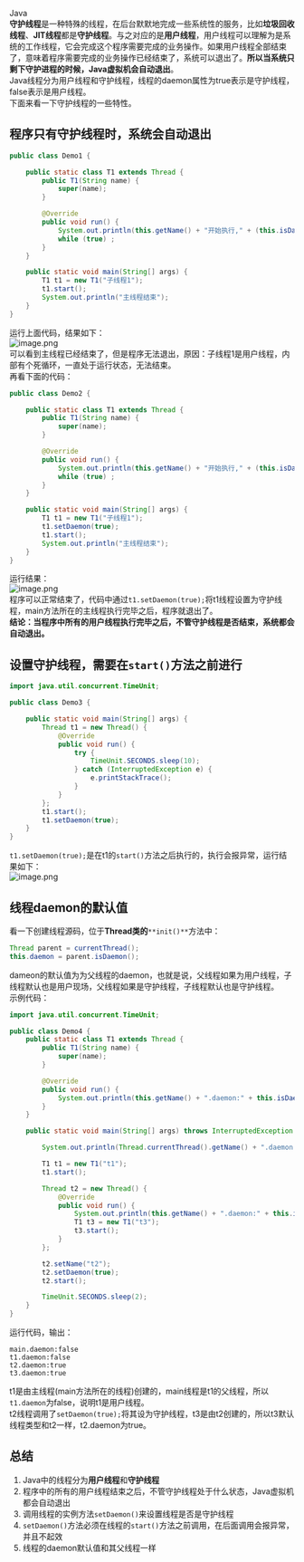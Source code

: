 Java<br />**守护线程**是一种特殊的线程，在后台默默地完成一些系统性的服务，比如**垃圾回收线程**、**JIT线程**都是**守护线程**。与之对应的是**用户线程**，用户线程可以理解为是系统的工作线程，它会完成这个程序需要完成的业务操作。如果用户线程全部结束了，意味着程序需要完成的业务操作已经结束了，系统可以退出了。**所以当系统只剩下守护进程的时候，Java虚拟机会自动退出**。<br />Java线程分为用户线程和守护线程，线程的daemon属性为true表示是守护线程，false表示是用户线程。<br />下面来看一下守护线程的一些特性。
<a name="BwLKq"></a>
## 程序只有守护线程时，系统会自动退出
```java
public class Demo1 {

    public static class T1 extends Thread {
        public T1(String name) {
            super(name);
        }

        @Override
        public void run() {
            System.out.println(this.getName() + "开始执行," + (this.isDaemon() ? "我是守护线程" : "我是用户线程"));
            while (true) ;
        }
    }

    public static void main(String[] args) {
        T1 t1 = new T1("子线程1");
        t1.start();
        System.out.println("主线程结束");
    }
}
```
运行上面代码，结果如下：<br />![image.png](https://cdn.nlark.com/yuque/0/2023/png/396745/1691507021689-83e5fd01-b74d-4039-914e-35ea8be09821.png#averageHue=%23f8f4f3&clientId=u70d83b5d-1be2-4&from=paste&height=258&id=u64af3172&originHeight=644&originWidth=1817&originalType=binary&ratio=2.5&rotation=0&showTitle=false&size=202990&status=done&style=none&taskId=ud73610b8-d7e1-4f0a-9098-ce1fe65bb92&title=&width=726.8)<br />可以看到主线程已经结束了，但是程序无法退出，原因：子线程1是用户线程，内部有个死循环，一直处于运行状态，无法结束。<br />再看下面的代码：
```java
public class Demo2 {

    public static class T1 extends Thread {
        public T1(String name) {
            super(name);
        }

        @Override
        public void run() {
            System.out.println(this.getName() + "开始执行," + (this.isDaemon() ? "我是守护线程" : "我是用户线程"));
            while (true) ;
        }
    }

    public static void main(String[] args) {
        T1 t1 = new T1("子线程1");
        t1.setDaemon(true);
        t1.start();
        System.out.println("主线程结束");
    }
}
```
运行结果：<br />![image.png](https://cdn.nlark.com/yuque/0/2023/png/396745/1691507061612-a01dbeea-ea7b-45c4-804f-0d9596155558.png#averageHue=%23f7f7f6&clientId=u70d83b5d-1be2-4&from=paste&height=260&id=ua84bfef7&originHeight=651&originWidth=1461&originalType=binary&ratio=2.5&rotation=0&showTitle=false&size=146142&status=done&style=none&taskId=u16900259-3fab-4009-b187-238b4ca3cfb&title=&width=584.4)<br />程序可以正常结束了，代码中通过`t1.setDaemon(true);`将t1线程设置为守护线程，main方法所在的主线程执行完毕之后，程序就退出了。<br />**结论：当程序中所有的用户线程执行完毕之后，不管守护线程是否结束，系统都会自动退出。**
<a name="xu30r"></a>
## 设置守护线程，需要在`start()`方法之前进行
```java
import java.util.concurrent.TimeUnit;

public class Demo3 {

    public static void main(String[] args) {
        Thread t1 = new Thread() {
            @Override
            public void run() {
                try {
                    TimeUnit.SECONDS.sleep(10);
                } catch (InterruptedException e) {
                    e.printStackTrace();
                }
            }
        };
        t1.start();
        t1.setDaemon(true);
    }
}
```
`t1.setDaemon(true);`是在t1的`start()`方法之后执行的，执行会报异常，运行结果如下：<br />![image.png](https://cdn.nlark.com/yuque/0/2023/png/396745/1691507113189-b01008b2-16cd-4288-a5e3-9f17c0ef6c12.png#averageHue=%23a2907b&clientId=u70d83b5d-1be2-4&from=paste&height=194&id=uec93520d&originHeight=486&originWidth=1588&originalType=binary&ratio=2.5&rotation=0&showTitle=false&size=188793&status=done&style=none&taskId=uadf3711e-4076-4ee6-80e5-2aea978b6ed&title=&width=635.2)
<a name="aq20a"></a>
## 线程daemon的默认值
看一下创建线程源码，位于**Thread类的**`**init()**`方法中：
```java
Thread parent = currentThread();
this.daemon = parent.isDaemon();
```
dameon的默认值为为父线程的daemon，也就是说，父线程如果为用户线程，子线程默认也是用户现场，父线程如果是守护线程，子线程默认也是守护线程。<br />示例代码：
```java
import java.util.concurrent.TimeUnit;

public class Demo4 {
    public static class T1 extends Thread {
        public T1(String name) {
            super(name);
        }

        @Override
        public void run() {
            System.out.println(this.getName() + ".daemon:" + this.isDaemon());
        }
    }

    public static void main(String[] args) throws InterruptedException {

        System.out.println(Thread.currentThread().getName() + ".daemon:" + Thread.currentThread().isDaemon());

        T1 t1 = new T1("t1");
        t1.start();

        Thread t2 = new Thread() {
            @Override
            public void run() {
                System.out.println(this.getName() + ".daemon:" + this.isDaemon());
                T1 t3 = new T1("t3");
                t3.start();
            }
        };

        t2.setName("t2");
        t2.setDaemon(true);
        t2.start();

        TimeUnit.SECONDS.sleep(2);
    }
}
```
运行代码，输出：
```
main.daemon:false
t1.daemon:false
t2.daemon:true
t3.daemon:true
```
t1是由主线程(main方法所在的线程)创建的，main线程是t1的父线程，所以`t1.daemon`为false，说明t1是用户线程。<br />t2线程调用了`setDaemon(true);`将其设为守护线程，t3是由t2创建的，所以t3默认线程类型和t2一样，t2.daemon为true。
<a name="ixjEr"></a>
## 总结

1. Java中的线程分为**用户线程**和**守护线程**
2. 程序中的所有的用户线程结束之后，不管守护线程处于什么状态，Java虚拟机都会自动退出
3. 调用线程的实例方法`setDaemon()`来设置线程是否是守护线程
4. `setDaemon()`方法必须在线程的`start()`方法之前调用，在后面调用会报异常，并且不起效
5. 线程的daemon默认值和其父线程一样
